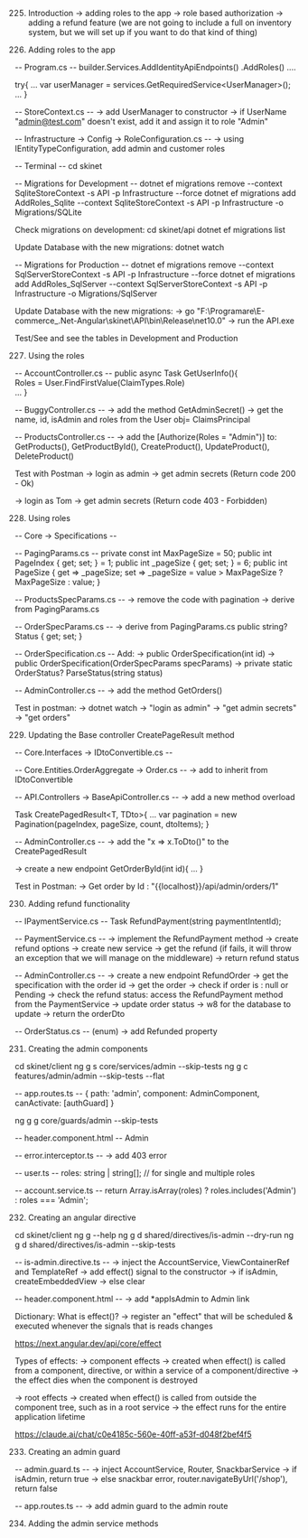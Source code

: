 225. Introduction
-> adding roles to the app
-> role based authorization
-> adding a refund feature (we are not going to include a full on inventory system, but we will set up if you want to do that kind of thing)

226. Adding roles to the app

-- Program.cs -- 
builder.Services.AddIdentityApiEndpoints<AppUser>()
                .AddRoles<IdentityRole>()
                ....

try{
    ...
    var userManager = services.GetRequiredService<UserManager<AppUser>>();
    ...
}

-- StoreContext.cs --
-> add UserManager<AppUser> to constructor
-> if UserName "admin@test.com" doesn't exist, add it and assign it to role "Admin"


-- Infrastructure -> Config -> RoleConfiguration.cs --
-> using IEntityTypeConfiguration<IdentityRole>, add admin and customer roles

-- Terminal --
cd skinet 

-- Migrations for Development --
dotnet ef migrations remove --context SqliteStoreContext -s API -p Infrastructure --force
dotnet ef migrations add AddRoles_Sqlite --context SqliteStoreContext -s API -p Infrastructure -o Migrations/SQLite

Check migrations on development:
cd skinet/api
dotnet ef migrations list

Update Database with the new migrations:
dotnet watch  


-- Migrations for Production --
dotnet ef migrations remove --context SqlServerStoreContext -s API -p Infrastructure --force
dotnet ef migrations add AddRoles_SqlServer --context SqlServerStoreContext -s API -p Infrastructure -o Migrations/SqlServer

Update Database with the new migrations:
-> go "F:\Programare\E-commerce_.Net-Angular\skinet\API\bin\Release\net10.0" 
-> run the API.exe


Test/See and see the tables in Development and Production


227. Using the roles

-- AccountController.cs --
public async Task<ActionResult> GetUserInfo(){    
    Roles = User.FindFirstValue(ClaimTypes.Role)    
    ...
}

-- BuggyController.cs --
-> add the method GetAdminSecret()
    -> get the name, id, isAdmin and roles from the User obj= ClaimsPrincipal

-- ProductsController.cs --
-> add the [Authorize(Roles = "Admin")] to: 
    GetProducts(), GetProductById(), CreateProduct(), UpdateProduct(), DeleteProduct()

Test with Postman
-> login as admin
-> get admin secrets (Return code 200 - Ok)

-> login as Tom
-> get admin secrets (Return code 403 - Forbidden)


228. Using roles

-- Core -> Specifications --  

-- PagingParams.cs --
private const int MaxPageSize = 50;
public int PageIndex { get; set; } = 1;
public int _pageSize { get; set; } = 6;
public int PageSize
{
    get => _pageSize;
    set => _pageSize = value > MaxPageSize ? MaxPageSize : value;
}


-- ProductsSpecParams.cs --
-> remove the code with pagination
-> derive from PagingParams.cs


-- OrderSpecParams.cs --
-> derive from PagingParams.cs
public string? Status { get; set; }


-- OrderSpecification.cs --
Add:
-> public OrderSpecification(int id)
-> public OrderSpecification(OrderSpecParams specParams)
-> private static OrderStatus? ParseStatus(string status) 

-- AdminController.cs --
-> add the method GetOrders()


Test in postman:
-> dotnet watch
-> "login as admin"
-> "get admin secrets"
-> "get orders"


229. Updating the Base controller CreatePageResult method

-- Core.Interfaces -> IDtoConvertible.cs --


-- Core.Entities.OrderAggregate -> Order.cs --
-> add to inherit from IDtoConvertible


-- API.Controllers -> BaseApiController.cs --
-> add a new method overload 
    
Task<ActionResult> CreatePagedResult<T, TDto>{
    ...
    var pagination = new Pagination<TDto>(pageIndex, pageSize, count, dtoItems);
}


-- AdminController.cs --
-> add the "x => x.ToDto()" to the CreatePagedResult

-> create a new endpoint GetOrderById(int id){ ... }

Test in Postman:
-> Get order by Id : "{{localhost}}/api/admin/orders/1"


230. Adding refund functionality

-- IPaymentService.cs --
Task<string> RefundPayment(string paymentIntentId);

-- PaymentService.cs --
-> implement the RefundPayment method
    -> create refund options
    -> create new service
    -> get the refund (if fails, it will throw an exception that we will manage on the middleware)
    -> return refund status 

-- AdminController.cs --
-> create a new endpoint RefundOrder
    -> get the specification with the order id
    -> get the order
    -> check if order is : null or Pending
    -> check the refund status: access the RefundPayment method from the PaymentService
    -> update order status
    -> w8 for the database to update
    -> return the orderDto

-- OrderStatus.cs -- (enum) 
-> add Refunded property


231. Creating the admin components 

cd skinet/client
ng g s core/services/admin --skip-tests
ng g c features/admin/admin --skip-tests --flat

-- app.routes.ts --
{ path: 'admin', component: AdminComponent, canActivate: [authGuard] }

 ng g g core/guards/admin --skip-tests


-- header.component.html --
<a routerLink="/admin" routerLinkActive="active">Admin</a>


-- error.interceptor.ts --
-> add 403 error


-- user.ts --
roles: string | string[];  // for single and multiple roles


-- account.service.ts --
return Array.isArray(roles) ? roles.includes('Admin') : roles === 'Admin';


232. Creating an angular directive

cd skinet/client
ng g --help 
ng g d shared/directives/is-admin --dry-run
ng g d shared/directives/is-admin --skip-tests

-- is-admin.directive.ts --
-> inject the AccountService, ViewContainerRef and TemplateRef
-> add effect() signal to the constructor
    -> if isAdmin, createEmbeddedView
    -> else clear

-- header.component.html --
-> add *appIsAdmin to Admin link


Dictionary:
What is effect()?
-> register an "effect" that will be scheduled & executed whenever the signals that is reads changes

https://next.angular.dev/api/core/effect

Types of effects:
-> component effects
    -> created when effect() is called from a component, directive, 
    or within a service of a component/directive
    -> the effect dies when the component is destroyed

-> root effects
    -> created when effect() is called from outside the component tree, such as in a root service
    -> the effect runs for the entire application lifetime

https://claude.ai/chat/c0e4185c-560e-40ff-a53f-d048f2bef4f5


233. Creating an admin guard

-- admin.guard.ts --
-> inject AccountService, Router, SnackbarService
-> if isAdmin, return true
-> else snackbar error, router.navigateByUrl('/shop'), return false

-- app.routes.ts --
-> add admin guard to the admin route


234. Adding the admin service methods